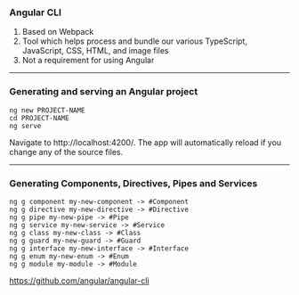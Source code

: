 
### Angular CLI

<!-- .slide: data-background="img/background-orange-orig.jpg" -->

1. Based on Webpack
2. Tool which helps process and bundle our various TypeScript, JavaScript, CSS, HTML, and image files
3. Not a requirement for using Angular
---

### Generating and serving an Angular project
<!-- .slide: data-background="img/background-orange-orig.jpg" -->

```
ng new PROJECT-NAME
cd PROJECT-NAME
ng serve
```
Navigate to http://localhost:4200/. The app will automatically reload if you change any of the source files.

---

### Generating Components, Directives, Pipes and Services
<!-- .slide: data-background="img/background-orange-orig.jpg" -->
```
ng g component my-new-component -> #Component
ng g directive my-new-directive -> #Directive
ng g pipe my-new-pipe -> #Pipe
ng g service my-new-service -> #Service
ng g class my-new-class -> #Class
ng g guard my-new-guard -> #Guard
ng g interface my-new-interface -> #Interface
ng g enum my-new-enum -> #Enum
ng g module my-module -> #Module
```

https://github.com/angular/angular-cli